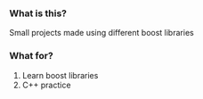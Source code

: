 ### What is this?

Small projects made using different boost libraries

### What for?

1. Learn boost libraries
2. C++ practice
